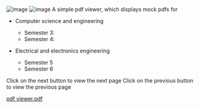 ![image](https://user-images.githubusercontent.com/75777539/143765389-cf0e5ba3-0baf-4271-8122-02a7a2515184.png)
![image](https://user-images.githubusercontent.com/75777539/143765398-f56c5452-68e2-49c3-85d9-f33e51214e19.png)
A simple pdf viewer, which displays mock pdfs for 
- Computer science and engineering
    - Semester 3:
    - Semester 4:
     
- Electrical and electronics engineering
    - Semester 5
    - Semester 6
        
Click on the next button to view the next page
Click on the previous button to view the previous page

[pdf viewer.pdf](https://github.com/Harsha101M/PDF-VIEWER/files/7613403/pdf.viewer.pdf)
